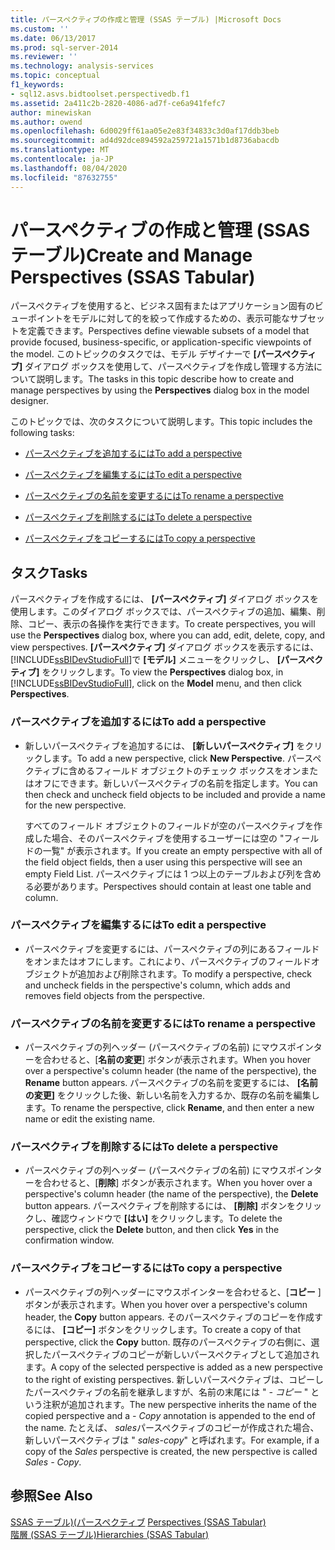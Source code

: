 ```yaml
---
title: パースペクティブの作成と管理 (SSAS テーブル) |Microsoft Docs
ms.custom: ''
ms.date: 06/13/2017
ms.prod: sql-server-2014
ms.reviewer: ''
ms.technology: analysis-services
ms.topic: conceptual
f1_keywords:
- sql12.asvs.bidtoolset.perspectivedb.f1
ms.assetid: 2a411c2b-2820-4086-ad7f-ce6a941fefc7
author: minewiskan
ms.author: owend
ms.openlocfilehash: 6d0029ff61aa05e2e83f34833c3d0af17ddb3beb
ms.sourcegitcommit: ad4d92dce894592a259721a1571b1d8736abacdb
ms.translationtype: MT
ms.contentlocale: ja-JP
ms.lasthandoff: 08/04/2020
ms.locfileid: "87632755"
---
```

# <a name="create-and-manage-perspectives-ssas-tabular"></a><span data-ttu-id="c807d-102">パースペクティブの作成と管理 (SSAS テーブル)</span><span class="sxs-lookup"><span data-stu-id="c807d-102">Create and Manage Perspectives (SSAS Tabular)</span></span>
  <span data-ttu-id="c807d-103">パースペクティブを使用すると、ビジネス固有またはアプリケーション固有のビューポイントをモデルに対して的を絞って作成するための、表示可能なサブセットを定義できます。</span><span class="sxs-lookup"><span data-stu-id="c807d-103">Perspectives define viewable subsets of a model that provide focused, business-specific, or application-specific viewpoints of the model.</span></span> <span data-ttu-id="c807d-104">このトピックのタスクでは、モデル デザイナーで **[パースペクティブ]** ダイアログ ボックスを使用して、パースペクティブを作成し管理する方法について説明します。</span><span class="sxs-lookup"><span data-stu-id="c807d-104">The tasks in this topic describe how to create and manage perspectives by using the **Perspectives** dialog box in the model designer.</span></span>  
  
 <span data-ttu-id="c807d-105">このトピックでは、次のタスクについて説明します。</span><span class="sxs-lookup"><span data-stu-id="c807d-105">This topic includes the following tasks:</span></span>  
  
-   [<span data-ttu-id="c807d-106">パースペクティブを追加するには</span><span class="sxs-lookup"><span data-stu-id="c807d-106">To add a perspective</span></span>](#bkmk_add)  
  
-   [<span data-ttu-id="c807d-107">パースペクティブを編集するには</span><span class="sxs-lookup"><span data-stu-id="c807d-107">To edit a perspective</span></span>](#bkmk_edit)  
  
-   [<span data-ttu-id="c807d-108">パースペクティブの名前を変更するには</span><span class="sxs-lookup"><span data-stu-id="c807d-108">To rename a perspective</span></span>](#bkmk_rename)  
  
-   [<span data-ttu-id="c807d-109">パースペクティブを削除するには</span><span class="sxs-lookup"><span data-stu-id="c807d-109">To delete a perspective</span></span>](#bkmk_delete)  
  
-   [<span data-ttu-id="c807d-110">パースペクティブをコピーするには</span><span class="sxs-lookup"><span data-stu-id="c807d-110">To copy a perspective</span></span>](#bkmk_copy)  
  
## <a name="tasks"></a><span data-ttu-id="c807d-111">タスク</span><span class="sxs-lookup"><span data-stu-id="c807d-111">Tasks</span></span>  
 <span data-ttu-id="c807d-112">パースペクティブを作成するには、 **[パースペクティブ]** ダイアログ ボックスを使用します。このダイアログ ボックスでは、パースペクティブの追加、編集、削除、コピー、表示の各操作を実行できます。</span><span class="sxs-lookup"><span data-stu-id="c807d-112">To create perspectives, you will use the **Perspectives** dialog box, where you can add, edit, delete, copy, and view perspectives.</span></span> <span data-ttu-id="c807d-113">**[パースペクティブ]** ダイアログ ボックスを表示するには、 [!INCLUDE[ssBIDevStudioFull](../../includes/ssbidevstudiofull-md.md)]で **[モデル]** メニューをクリックし、 **[パースペクティブ]** をクリックします。</span><span class="sxs-lookup"><span data-stu-id="c807d-113">To view the **Perspectives** dialog box, in [!INCLUDE[ssBIDevStudioFull](../../includes/ssbidevstudiofull-md.md)], click on the **Model** menu, and then click **Perspectives**.</span></span>  
  
###  <a name="to-add-a-perspective"></a><a name="bkmk_add"></a> <span data-ttu-id="c807d-114">パースペクティブを追加するには</span><span class="sxs-lookup"><span data-stu-id="c807d-114">To add a perspective</span></span>  
  
-   <span data-ttu-id="c807d-115">新しいパースペクティブを追加するには、 **[新しいパースペクティブ]** をクリックします。</span><span class="sxs-lookup"><span data-stu-id="c807d-115">To add a new perspective, click **New Perspective**.</span></span> <span data-ttu-id="c807d-116">パースペクティブに含めるフィールド オブジェクトのチェック ボックスをオンまたはオフにできます。新しいパースペクティブの名前を指定します。</span><span class="sxs-lookup"><span data-stu-id="c807d-116">You can then check and uncheck field objects to be included and provide a name for the new perspective.</span></span>  
  
     <span data-ttu-id="c807d-117">すべてのフィールド オブジェクトのフィールドが空のパースペクティブを作成した場合、そのパースペクティブを使用するユーザーには空の "フィールドの一覧" が表示されます。</span><span class="sxs-lookup"><span data-stu-id="c807d-117">If you create an empty perspective with all of the field object fields, then a user using this perspective will see an empty Field List.</span></span> <span data-ttu-id="c807d-118">パースペクティブには 1 つ以上のテーブルおよび列を含める必要があります。</span><span class="sxs-lookup"><span data-stu-id="c807d-118">Perspectives should contain at least one table and column.</span></span>  
  
###  <a name="to-edit-a-perspective"></a><a name="bkmk_edit"></a><span data-ttu-id="c807d-119">パースペクティブを編集するには</span><span class="sxs-lookup"><span data-stu-id="c807d-119">To edit a perspective</span></span>  
  
-   <span data-ttu-id="c807d-120">パースペクティブを変更するには、パースペクティブの列にあるフィールドをオンまたはオフにします。これにより、パースペクティブのフィールドオブジェクトが追加および削除されます。</span><span class="sxs-lookup"><span data-stu-id="c807d-120">To modify a perspective, check and uncheck fields in the perspective's column, which adds and removes field objects from the perspective.</span></span>  
  
###  <a name="to-rename-a-perspective"></a><a name="bkmk_rename"></a><span data-ttu-id="c807d-121">パースペクティブの名前を変更するには</span><span class="sxs-lookup"><span data-stu-id="c807d-121">To rename a perspective</span></span>  
  
-   <span data-ttu-id="c807d-122">パースペクティブの列ヘッダー (パースペクティブの名前) にマウスポインターを合わせると、[**名前の変更**] ボタンが表示されます。</span><span class="sxs-lookup"><span data-stu-id="c807d-122">When you hover over a perspective's column header (the name of the perspective), the **Rename** button appears.</span></span> <span data-ttu-id="c807d-123">パースペクティブの名前を変更するには、 **[名前の変更]** をクリックした後、新しい名前を入力するか、既存の名前を編集します。</span><span class="sxs-lookup"><span data-stu-id="c807d-123">To rename the perspective, click **Rename**, and then enter a new name or edit the existing name.</span></span>  
  
###  <a name="to-delete-a-perspective"></a><a name="bkmk_delete"></a><span data-ttu-id="c807d-124">パースペクティブを削除するには</span><span class="sxs-lookup"><span data-stu-id="c807d-124">To delete a perspective</span></span>  
  
-   <span data-ttu-id="c807d-125">パースペクティブの列ヘッダー (パースペクティブの名前) にマウスポインターを合わせると、[**削除**] ボタンが表示されます。</span><span class="sxs-lookup"><span data-stu-id="c807d-125">When you hover over a perspective's column header (the name of the perspective), the **Delete** button appears.</span></span> <span data-ttu-id="c807d-126">パースペクティブを削除するには、 **[削除]** ボタンをクリックし、確認ウィンドウで **[はい]** をクリックします。</span><span class="sxs-lookup"><span data-stu-id="c807d-126">To delete the perspective, click the **Delete** button, and then click **Yes** in the confirmation window.</span></span>  
  
###  <a name="to-copy-a-perspective"></a><a name="bkmk_copy"></a><span data-ttu-id="c807d-127">パースペクティブをコピーするには</span><span class="sxs-lookup"><span data-stu-id="c807d-127">To copy a perspective</span></span>  
  
-   <span data-ttu-id="c807d-128">パースペクティブの列ヘッダーにマウスポインターを合わせると、[**コピー** ] ボタンが表示されます。</span><span class="sxs-lookup"><span data-stu-id="c807d-128">When you hover over a perspective's column header, the **Copy** button appears.</span></span> <span data-ttu-id="c807d-129">そのパースペクティブのコピーを作成するには、 **[コピー]** ボタンをクリックします。</span><span class="sxs-lookup"><span data-stu-id="c807d-129">To create a copy of that perspective, click the **Copy** button.</span></span> <span data-ttu-id="c807d-130">既存のパースペクティブの右側に、選択したパースペクティブのコピーが新しいパースペクティブとして追加されます。</span><span class="sxs-lookup"><span data-stu-id="c807d-130">A copy of the selected perspective is added as a new perspective to the right of existing perspectives.</span></span> <span data-ttu-id="c807d-131">新しいパースペクティブは、コピーしたパースペクティブの名前を継承しますが、名前の末尾には " *- コピー* " という注釈が追加されます。</span><span class="sxs-lookup"><span data-stu-id="c807d-131">The new perspective inherits the name of the copied perspective and a *- Copy* annotation is appended to the end of the name.</span></span> <span data-ttu-id="c807d-132">たとえば、 *sales*パースペクティブのコピーが作成された場合、新しいパースペクティブは " *sales-copy*" と呼ばれます。</span><span class="sxs-lookup"><span data-stu-id="c807d-132">For example, if a copy of the *Sales* perspective is created, the new perspective is called *Sales - Copy*.</span></span>  
  
## <a name="see-also"></a><span data-ttu-id="c807d-133">参照</span><span class="sxs-lookup"><span data-stu-id="c807d-133">See Also</span></span>  
 <span data-ttu-id="c807d-134">[SSAS テーブル&#41;&#40;パースペクティブ](perspectives-ssas-tabular.md) </span><span class="sxs-lookup"><span data-stu-id="c807d-134">[Perspectives &#40;SSAS Tabular&#41;](perspectives-ssas-tabular.md) </span></span>  
 [<span data-ttu-id="c807d-135">階層 &#40;SSAS テーブル&#41;</span><span class="sxs-lookup"><span data-stu-id="c807d-135">Hierarchies &#40;SSAS Tabular&#41;</span></span>](hierarchies-ssas-tabular.md)  
  
  
